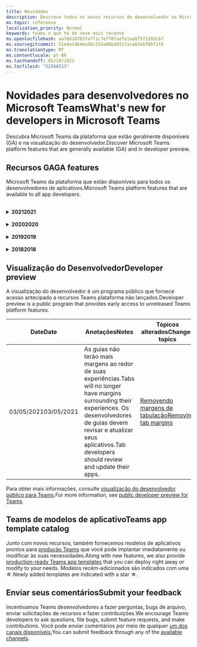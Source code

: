 ```yaml
---
title: Novidades
description: Descreve todos os novos recursos de desenvolvedor no Microsoft Teams
ms.topic: reference
localization_priority: Normal
keywords: teams o que há de novo mais recente
ms.openlocfilehash: aa78d187b3fa771c7e7f0fadfe1aa8f571203cb7
ms.sourcegitcommit: 51e4a1464ea58c254ad6bd0317aca03ebf6bf1f6
ms.translationtype: MT
ms.contentlocale: pt-BR
ms.lasthandoff: 05/19/2021
ms.locfileid: "52566513"
---
```

# <a name="whats-new-for-developers-in-microsoft-teams"></a><span data-ttu-id="73a10-104">Novidades para desenvolvedores no Microsoft Teams</span><span class="sxs-lookup"><span data-stu-id="73a10-104">What's new for developers in Microsoft Teams</span></span>

<span data-ttu-id="73a10-105">Descubra Microsoft Teams da plataforma que estão geralmente disponíveis (GA) e na visualização do desenvolvedor.</span><span class="sxs-lookup"><span data-stu-id="73a10-105">Discover Microsoft Teams platform features that are generally available (GA) and in developer preview.</span></span>

## <a name="ga-features"></a><span data-ttu-id="73a10-106">Recursos GA</span><span class="sxs-lookup"><span data-stu-id="73a10-106">GA features</span></span>

<span data-ttu-id="73a10-107">Microsoft Teams da plataforma que estão disponíveis para todos os desenvolvedores de aplicativos.</span><span class="sxs-lookup"><span data-stu-id="73a10-107">Microsoft Teams platform features that are available to all app developers.</span></span>

<br>

<details>

<summary><span data-ttu-id="73a10-108"><b>2021</b></span><span class="sxs-lookup"><span data-stu-id="73a10-108"><b>2021</b></span></span></summary>

| <span data-ttu-id="73a10-109">**Date**</span><span class="sxs-lookup"><span data-stu-id="73a10-109">**Date**</span></span> | <span data-ttu-id="73a10-110">**Anotações**</span><span class="sxs-lookup"><span data-stu-id="73a10-110">**Notes**</span></span> | <span data-ttu-id="73a10-111">**Tópicos alterados**</span><span class="sxs-lookup"><span data-stu-id="73a10-111">**Changed topics**</span></span> |
| -------- | --------- | ------------------ |
|<span data-ttu-id="73a10-112">05/13/2021</span><span class="sxs-lookup"><span data-stu-id="73a10-112">05/13/2021</span></span>|<span data-ttu-id="73a10-113">Adicionadas informações sobre mConnect e Skooler.</span><span class="sxs-lookup"><span data-stu-id="73a10-113">Added information on mConnect and Skooler.</span></span>|[<span data-ttu-id="73a10-114">Sistema de gerenciamento de aprendizagem de miojo</span><span class="sxs-lookup"><span data-stu-id="73a10-114">Moodle learning management system</span></span>](resources/moodle-overview.md)
|<span data-ttu-id="73a10-115">05/10/2021</span><span class="sxs-lookup"><span data-stu-id="73a10-115">05/10/2021</span></span>| <span data-ttu-id="73a10-116">O manifesto v1.10 é lançado.</span><span class="sxs-lookup"><span data-stu-id="73a10-116">Manifest v1.10 is released.</span></span>|[<span data-ttu-id="73a10-117">Esquema de manifesto</span><span class="sxs-lookup"><span data-stu-id="73a10-117">Manifest schema</span></span>](resources/schema/manifest-schema.md) |
|<span data-ttu-id="73a10-118">05/10/2021</span><span class="sxs-lookup"><span data-stu-id="73a10-118">05/10/2021</span></span>| <span data-ttu-id="73a10-119">Recurso de personalização de aplicativos.</span><span class="sxs-lookup"><span data-stu-id="73a10-119">App customization feature.</span></span>| [<span data-ttu-id="73a10-120">Projetando seu Microsoft Teams aplicativo</span><span class="sxs-lookup"><span data-stu-id="73a10-120">Designing your Microsoft Teams app</span></span>](~/concepts/design/design-teams-app-overview.md#app-customization) |
|<span data-ttu-id="73a10-121">05/07/2021</span><span class="sxs-lookup"><span data-stu-id="73a10-121">05/07/2021</span></span>| <span data-ttu-id="73a10-122">Links profundos para chamadas de áudio e vídeo no chat.</span><span class="sxs-lookup"><span data-stu-id="73a10-122">Deep links for audio and video calls in chat.</span></span> |[<span data-ttu-id="73a10-123">Links profundos</span><span class="sxs-lookup"><span data-stu-id="73a10-123">Deep links</span></span>](concepts/build-and-test/deep-links.md#deep-linking-to-an-audio-or-audio-video-call) |
|<span data-ttu-id="73a10-124">04/30/2021</span><span class="sxs-lookup"><span data-stu-id="73a10-124">04/30/2021</span></span>|<span data-ttu-id="73a10-125">Novas diretrizes sobre como publicar aplicativos no Teams store.</span><span class="sxs-lookup"><span data-stu-id="73a10-125">New guidance on how to publish apps to the Teams store.</span></span>|<span data-ttu-id="73a10-126">[Publique seu aplicativo no Teams,](concepts/deploy-and-publish/appsource/publish.md)Teams [de validação da loja](concepts/deploy-and-publish/appsource/prepare/teams-store-validation-guidelines.md)</span><span class="sxs-lookup"><span data-stu-id="73a10-126">[Publish your app to the Teams store](concepts/deploy-and-publish/appsource/publish.md), [Teams store validation guidelines](concepts/deploy-and-publish/appsource/prepare/teams-store-validation-guidelines.md)</span></span> |
|<span data-ttu-id="73a10-127">04/29/2021</span><span class="sxs-lookup"><span data-stu-id="73a10-127">04/29/2021</span></span> | <span data-ttu-id="73a10-128">Novo: Ações universais para cartões adaptáveis.</span><span class="sxs-lookup"><span data-stu-id="73a10-128">New: Universal Actions for Adaptive Cards.</span></span> | [<span data-ttu-id="73a10-129">Ações Universais para Cartões Adaptáveis</span><span class="sxs-lookup"><span data-stu-id="73a10-129">Universal Actions for Adaptive Cards</span></span>](task-modules-and-cards/cards/universal-actions-for-adaptive-cards/overview.md) |
|<span data-ttu-id="73a10-130">03/18/2021</span><span class="sxs-lookup"><span data-stu-id="73a10-130">03/18/2021</span></span>|<span data-ttu-id="73a10-131">Aviso: atualize para a versão 4.10 ou acima do SDK da Estrutura de Bots, conforme começamos com o processo de deprecação para `TeamsInfo.getMembers` e `TeamsInfo.GetMembersAsync` .</span><span class="sxs-lookup"><span data-stu-id="73a10-131">Notice: Update to version 4.10 or above of the Bot Framework SDK, as we've started with the deprecation process for `TeamsInfo.getMembers` and `TeamsInfo.GetMembersAsync`.</span></span> | [<span data-ttu-id="73a10-132">Alterações na API de bot para membros da Equipe/Chat</span><span class="sxs-lookup"><span data-stu-id="73a10-132">Bot API Changes for Team/Chat Members</span></span>](resources/team-chat-member-api-changes.md) |
|<span data-ttu-id="73a10-133">03/05/2021</span><span class="sxs-lookup"><span data-stu-id="73a10-133">03/05/2021</span></span>|<span data-ttu-id="73a10-134">Aviso: as guias não terão mais margens ao redor de suas experiências.</span><span class="sxs-lookup"><span data-stu-id="73a10-134">Notice: Tabs will no longer have margins surrounding their experiences.</span></span> <span data-ttu-id="73a10-135">Os desenvolvedores de guias devem revisar e atualizar seus aplicativos.</span><span class="sxs-lookup"><span data-stu-id="73a10-135">Tab developers should review and update their apps.</span></span> | [<span data-ttu-id="73a10-136">Removendo margens de tabulação</span><span class="sxs-lookup"><span data-stu-id="73a10-136">Removing tab margins</span></span>](resources/removing-tab-margins.md) |
|<span data-ttu-id="73a10-137">03/05/2021</span><span class="sxs-lookup"><span data-stu-id="73a10-137">03/05/2021</span></span>|<span data-ttu-id="73a10-138">O escopo de instalação padrão e a funcionalidade de grupo estão na visualização do desenvolvedor.</span><span class="sxs-lookup"><span data-stu-id="73a10-138">Default install scope and group capability is in developer preview.</span></span>| [<span data-ttu-id="73a10-139">Escopo de instalação padrão e funcionalidade de grupo</span><span class="sxs-lookup"><span data-stu-id="73a10-139">Default install scope and group capability</span></span>](concepts/deploy-and-publish/add-default-install-scope.md) |
|<span data-ttu-id="73a10-140">03/05/2021</span><span class="sxs-lookup"><span data-stu-id="73a10-140">03/05/2021</span></span>|<span data-ttu-id="73a10-141">Reordenar guias de aplicativo pessoal.</span><span class="sxs-lookup"><span data-stu-id="73a10-141">Reorder personal app tabs.</span></span>|[<span data-ttu-id="73a10-142">Reordenar a guia de chat em aplicativos pessoais</span><span class="sxs-lookup"><span data-stu-id="73a10-142">Reorder the chat tab in personal apps</span></span>](tabs/how-to/create-tab-pages/content-page.md#reorder-static-personal-tabs)|
|<span data-ttu-id="73a10-143">03/04/2021</span><span class="sxs-lookup"><span data-stu-id="73a10-143">03/04/2021</span></span>|<span data-ttu-id="73a10-144">Mascaramento de informações em cartões adaptáveis.</span><span class="sxs-lookup"><span data-stu-id="73a10-144">Information masking in Adaptive cards.</span></span>| [<span data-ttu-id="73a10-145">Mascaramento de informações em cartões adaptáveis</span><span class="sxs-lookup"><span data-stu-id="73a10-145">Information masking in Adaptive cards</span></span>](task-modules-and-cards/cards/cards-format.md#information-masking-in-adaptive-cards) |
|<span data-ttu-id="73a10-146">02/19/2021</span><span class="sxs-lookup"><span data-stu-id="73a10-146">02/19/2021</span></span>|<span data-ttu-id="73a10-147">Recursos de localização adicionados.</span><span class="sxs-lookup"><span data-stu-id="73a10-147">Added location capabilities.</span></span> <br/> <span data-ttu-id="73a10-148">As informações de recursos de localização são adicionadas na visão geral dos recursos do dispositivo, permissões de dispositivo nativas, integração de recursos de mídia e arquivos de recursos de QR ou scanner de código de barras.</span><span class="sxs-lookup"><span data-stu-id="73a10-148">Location capabilities information is added in the device capabilities overview, native device permissions, integrate media capabilities, and QR or barcode scanner capability files.</span></span>|<span data-ttu-id="73a10-149">[Visão](concepts/device-capabilities/device-capabilities-overview.md)geral , [Solicitar permissões de dispositivo,](concepts/device-capabilities/native-device-permissions.md) [Integrar](concepts/device-capabilities/mobile-camera-image-permissions.md)recursos de mídia, [Integrar a QR](concepts/device-capabilities/qr-barcode-scanner-capability.md)ou o recurso de scanner de código de barras, [Integrar recursos de localização](concepts/device-capabilities/location-capability.md)</span><span class="sxs-lookup"><span data-stu-id="73a10-149">[Overview](concepts/device-capabilities/device-capabilities-overview.md), [Request device permissions](concepts/device-capabilities/native-device-permissions.md), [Integrate media capabilities](concepts/device-capabilities/mobile-camera-image-permissions.md), [Integrate QR or barcode scanner capability](concepts/device-capabilities/qr-barcode-scanner-capability.md), [Integrate location capabilities](concepts/device-capabilities/location-capability.md)</span></span> |
|<span data-ttu-id="73a10-150">02/18/2021</span><span class="sxs-lookup"><span data-stu-id="73a10-150">02/18/2021</span></span>|<span data-ttu-id="73a10-151">Adicionado o recurso de QR ou scanner de código de barras.</span><span class="sxs-lookup"><span data-stu-id="73a10-151">Added QR or barcode scanner capability.</span></span> <br/> <span data-ttu-id="73a10-152">As informações de recurso de QR ou scanner de código de barras são adicionadas na visão geral dos recursos do dispositivo, permissões de dispositivo nativas e arquivos de recursos de mídia de integração.</span><span class="sxs-lookup"><span data-stu-id="73a10-152">QR or barcode scanner  capability information is added in the device capabilities overview, native device permissions, and integrate media capabilities files.</span></span>|<span data-ttu-id="73a10-153">[Visão](concepts/device-capabilities/device-capabilities-overview.md)geral , [Solicitar permissões de dispositivo,](concepts/device-capabilities/native-device-permissions.md) [Integrar recursos de mídia,](concepts/device-capabilities/mobile-camera-image-permissions.md) [Integrar a QR ou o](concepts/device-capabilities/qr-barcode-scanner-capability.md) recurso de scanner de código de barras</span><span class="sxs-lookup"><span data-stu-id="73a10-153">[Overview](concepts/device-capabilities/device-capabilities-overview.md), [Request device permissions](concepts/device-capabilities/native-device-permissions.md), [Integrate media capabilities](concepts/device-capabilities/mobile-camera-image-permissions.md), [Integrate QR or barcode scanner capability](concepts/device-capabilities/qr-barcode-scanner-capability.md)</span></span> |
|<span data-ttu-id="73a10-154">02/09/2021</span><span class="sxs-lookup"><span data-stu-id="73a10-154">02/09/2021</span></span>|<span data-ttu-id="73a10-155">Visão geral dos recursos do dispositivo adicionado.</span><span class="sxs-lookup"><span data-stu-id="73a10-155">Added device capabilities overview.</span></span> <br/> <span data-ttu-id="73a10-156">As informações de funcionalidade do microfone são adicionadas às permissões do dispositivo nativo e integram arquivos de recursos de mídia.</span><span class="sxs-lookup"><span data-stu-id="73a10-156">Microphone capability information is added in the native device permissions and integrate media capabilities files.</span></span>|<span data-ttu-id="73a10-157">[Visão](concepts/device-capabilities/device-capabilities-overview.md)geral , [Solicitar permissões de dispositivo,](concepts/device-capabilities/native-device-permissions.md) [Integrar recursos de mídia](concepts/device-capabilities/mobile-camera-image-permissions.md)</span><span class="sxs-lookup"><span data-stu-id="73a10-157">[Overview](concepts/device-capabilities/device-capabilities-overview.md), [Request device permissions](concepts/device-capabilities/native-device-permissions.md), [Integrate media capabilities](concepts/device-capabilities/mobile-camera-image-permissions.md)</span></span>|

<br>

</details>

<br>

<details>
  
<summary><span data-ttu-id="73a10-158"><b>2020</b></span><span class="sxs-lookup"><span data-stu-id="73a10-158"><b>2020</b></span></span></summary>

| <span data-ttu-id="73a10-159">**Date**</span><span class="sxs-lookup"><span data-stu-id="73a10-159">**Date**</span></span> | <span data-ttu-id="73a10-160">**Anotações**</span><span class="sxs-lookup"><span data-stu-id="73a10-160">**Notes**</span></span> | <span data-ttu-id="73a10-161">**Tópicos alterados**</span><span class="sxs-lookup"><span data-stu-id="73a10-161">**Changed topics**</span></span> |
| -------- | --------- | ------------------ |
|<span data-ttu-id="73a10-162">11/30/2020</span><span class="sxs-lookup"><span data-stu-id="73a10-162">11/30/2020</span></span>|<span data-ttu-id="73a10-163">Integração da plataforma de identidade com Teams Toolkit e Visual Studio Code para guias.</span><span class="sxs-lookup"><span data-stu-id="73a10-163">Identity platform integration with Teams Toolkit and Visual Studio Code for tabs.</span></span>|[<span data-ttu-id="73a10-164">Autenticação de login único com Teams Toolkit e Visual Studio Code para guias</span><span class="sxs-lookup"><span data-stu-id="73a10-164">Single sign-on authentication with Teams Toolkit and Visual Studio Code for tabs</span></span>](toolkit/visual-studio-code-tab-sso.md)|
|<span data-ttu-id="73a10-165">11/16/2020</span><span class="sxs-lookup"><span data-stu-id="73a10-165">11/16/2020</span></span>|<span data-ttu-id="73a10-166">Teams manifesto do aplicativo atualizado para a versão 1.8.</span><span class="sxs-lookup"><span data-stu-id="73a10-166">Teams app manifest updated to version 1.8.</span></span>|[<span data-ttu-id="73a10-167">Referência: esquema de manifesto para Microsoft Teams</span><span class="sxs-lookup"><span data-stu-id="73a10-167">Reference: Manifest schema for Microsoft Teams</span></span>](resources/schema/manifest-schema.md)|
|<span data-ttu-id="73a10-168">11/10/2020</span><span class="sxs-lookup"><span data-stu-id="73a10-168">11/10/2020</span></span>|<span data-ttu-id="73a10-169">Teams de design de bot.</span><span class="sxs-lookup"><span data-stu-id="73a10-169">Teams bot design guidelines.</span></span>|[<span data-ttu-id="73a10-170">Diretrizes de design de bot</span><span class="sxs-lookup"><span data-stu-id="73a10-170">Bot design guidelines</span></span>](bots/design/bots.md)|
|<span data-ttu-id="73a10-171">09/30/2020</span><span class="sxs-lookup"><span data-stu-id="73a10-171">09/30/2020</span></span>|<span data-ttu-id="73a10-172">Agora há suporte para o envio e recebimento de arquivos para bots em dispositivos móveis.</span><span class="sxs-lookup"><span data-stu-id="73a10-172">Sending and receiving files to bots on mobile devices is now supported.</span></span>|[<span data-ttu-id="73a10-173">Enviar e receber arquivos por meio de seu bot</span><span class="sxs-lookup"><span data-stu-id="73a10-173">Send and receive files through your bot</span></span>](resources/bot-v3/bots-files.md)|
|<span data-ttu-id="73a10-174">09/22/2020</span><span class="sxs-lookup"><span data-stu-id="73a10-174">09/22/2020</span></span>|<span data-ttu-id="73a10-175">Novas informações para começar a Teams desenvolvimento.</span><span class="sxs-lookup"><span data-stu-id="73a10-175">New information for getting started with Teams development.</span></span>|[<span data-ttu-id="73a10-176">Criar sua primeira visão geral Teams aplicativo</span><span class="sxs-lookup"><span data-stu-id="73a10-176">Build your first Teams app overview</span></span>](build-your-first-app/build-first-app-overview.md)|
|<span data-ttu-id="73a10-177">09/18/2020</span><span class="sxs-lookup"><span data-stu-id="73a10-177">09/18/2020</span></span>|<span data-ttu-id="73a10-178">Suporte para aplicativos de Teams de reunião (Visualização de Versão).</span><span class="sxs-lookup"><span data-stu-id="73a10-178">Support for in-meeting Teams apps (Release Preview).</span></span>|<span data-ttu-id="73a10-179">[Criar aplicativos para Teams reuniões e](apps-in-teams-meetings/create-apps-for-teams-meetings.md) [aplicativos em Teams reuniões](apps-in-teams-meetings/teams-apps-in-meetings.md)</span><span class="sxs-lookup"><span data-stu-id="73a10-179">[Create apps for Teams meetings](apps-in-teams-meetings/create-apps-for-teams-meetings.md) and [Apps in Teams meetings](apps-in-teams-meetings/teams-apps-in-meetings.md)</span></span>|
|<span data-ttu-id="73a10-180">08/19/2020</span><span class="sxs-lookup"><span data-stu-id="73a10-180">08/19/2020</span></span>|<span data-ttu-id="73a10-181">Importe Teams mensagens com o Microsoft Graph.</span><span class="sxs-lookup"><span data-stu-id="73a10-181">Import Teams messages with Microsoft Graph.</span></span>|[<span data-ttu-id="73a10-182">Importar mensagens de plataforma de terceiros para o Teams usando o Microsoft Graph</span><span class="sxs-lookup"><span data-stu-id="73a10-182">Import third-party platform messages to Teams using Microsoft Graph</span></span>](graph-api/import-messages/import-external-messages-to-teams.md)
| <span data-ttu-id="73a10-183">08/12/2020</span><span class="sxs-lookup"><span data-stu-id="73a10-183">08/12/2020</span></span> |<span data-ttu-id="73a10-184">Suporte a Cartões Adaptáveis no webhook de entrada movido para GA.</span><span class="sxs-lookup"><span data-stu-id="73a10-184">Adaptive Cards support in incoming webhook moved to GA.</span></span>|[<span data-ttu-id="73a10-185">Envie cartões adaptáveis usando um webhook de entrada</span><span class="sxs-lookup"><span data-stu-id="73a10-185">Send adaptive cards using an incoming webhook</span></span>](~/webhooks-and-connectors/how-to/connectors-using.md#send-adaptive-cards-using-an-incoming-webhook) |
|<span data-ttu-id="73a10-186">08/10/2020</span><span class="sxs-lookup"><span data-stu-id="73a10-186">08/10/2020</span></span>|<span data-ttu-id="73a10-187">Começar a criar Teams aplicativos com o Visual Studio Toolkit.</span><span class="sxs-lookup"><span data-stu-id="73a10-187">Get started building Teams apps with the Visual Studio Toolkit.</span></span>|[<span data-ttu-id="73a10-188">Criar aplicativos com o Microsoft Teams Toolkit e Visual Studio Code</span><span class="sxs-lookup"><span data-stu-id="73a10-188">Build apps with the Microsoft Teams Toolkit and Visual Studio Code</span></span>](toolkit/visual-studio-overview.md) |
|<span data-ttu-id="73a10-189">08/06/2020</span><span class="sxs-lookup"><span data-stu-id="73a10-189">08/06/2020</span></span>|<span data-ttu-id="73a10-190">Suporte para autenticação SSO de guias.</span><span class="sxs-lookup"><span data-stu-id="73a10-190">Support for Tabs SSO authentication.</span></span>|[<span data-ttu-id="73a10-191">Desenvolver uma guia de Microsoft Teams SSO</span><span class="sxs-lookup"><span data-stu-id="73a10-191">Develop an SSO Microsoft Teams Tab</span></span>](tabs/how-to/authentication/auth-aad-sso.md#develop-an-sso-microsoft-teams-tab) |
|<span data-ttu-id="73a10-192">07/27/2020</span><span class="sxs-lookup"><span data-stu-id="73a10-192">07/27/2020</span></span> | <span data-ttu-id="73a10-193">Graph bots e mensagens proativos (Visualização Pública).</span><span class="sxs-lookup"><span data-stu-id="73a10-193">Graph proactive bots and messages (Public Preview).</span></span>|[<span data-ttu-id="73a10-194">Habilitar a instalação proativa de bots e mensagens proativas Teams com o Microsoft Graph</span><span class="sxs-lookup"><span data-stu-id="73a10-194">Enable proactive bot installation and proactive messaging in Teams with Microsoft Graph</span></span>](graph-api/proactive-bots-and-messages/graph-proactive-bots-and-messages.md)|
| <span data-ttu-id="73a10-195">07/22/2020</span><span class="sxs-lookup"><span data-stu-id="73a10-195">07/22/2020</span></span> |<span data-ttu-id="73a10-196">Atualizações de funcionalidade de dispositivo móvel.</span><span class="sxs-lookup"><span data-stu-id="73a10-196">Mobile device capability updates.</span></span>|[<span data-ttu-id="73a10-197">Solicitar permissões de dispositivo para sua guia Microsoft Teams de usuário</span><span class="sxs-lookup"><span data-stu-id="73a10-197">Request device permissions for your Microsoft Teams tab</span></span>](concepts/device-capabilities/native-device-permissions.md) |
|<span data-ttu-id="73a10-198">07/20/2020</span><span class="sxs-lookup"><span data-stu-id="73a10-198">07/20/2020</span></span>|<span data-ttu-id="73a10-199">Teams App Validation Tool for AppSource submissions.</span><span class="sxs-lookup"><span data-stu-id="73a10-199">Teams App Validation Tool for AppSource submissions.</span></span>|[<span data-ttu-id="73a10-200">Teams Ferramenta de Validação de Aplicativos</span><span class="sxs-lookup"><span data-stu-id="73a10-200">Teams App Validation Tool</span></span>](concepts/deploy-and-publish/appsource/prepare/submission-checklist.md)
|<span data-ttu-id="73a10-201">07/15/2020</span><span class="sxs-lookup"><span data-stu-id="73a10-201">07/15/2020</span></span>|<span data-ttu-id="73a10-202">Crie um assistente virtual para Teams.</span><span class="sxs-lookup"><span data-stu-id="73a10-202">Create a virtual assistant for Teams.</span></span>|[<span data-ttu-id="73a10-203">Assistente Virtual para Microsoft Teams</span><span class="sxs-lookup"><span data-stu-id="73a10-203">Virtual Assistant for Microsoft Teams</span></span>](samples/virtual-assistant.md)|
|<span data-ttu-id="73a10-204">07/14/2020</span><span class="sxs-lookup"><span data-stu-id="73a10-204">07/14/2020</span></span>|<span data-ttu-id="73a10-205">Navegando em uma documentação de indicador de carregamento nativo.</span><span class="sxs-lookup"><span data-stu-id="73a10-205">Surfacing a native loading indicator documentation.</span></span>|[<span data-ttu-id="73a10-206">Mostrando um indicador de carregamento nativo</span><span class="sxs-lookup"><span data-stu-id="73a10-206">Showing a native loading indicator</span></span>](tabs/how-to/create-tab-pages/content-page.md#show-a-native-loading-indicator)
|<span data-ttu-id="73a10-207">07/01/2020</span><span class="sxs-lookup"><span data-stu-id="73a10-207">07/01/2020</span></span>|<span data-ttu-id="73a10-208">Começar a criar Teams aplicativos com o Visual Studio Code Toolkit.</span><span class="sxs-lookup"><span data-stu-id="73a10-208">Get started building Teams apps with the Visual Studio Code Toolkit.</span></span>|[<span data-ttu-id="73a10-209">Criar aplicativos com o Microsoft Teams Toolkit e Visual Studio Code</span><span class="sxs-lookup"><span data-stu-id="73a10-209">Build apps with the Microsoft Teams Toolkit and Visual Studio Code</span></span>](toolkit/visual-studio-code-overview.md) |
|<span data-ttu-id="73a10-210">07/01/2020</span><span class="sxs-lookup"><span data-stu-id="73a10-210">07/01/2020</span></span>|<span data-ttu-id="73a10-211">Login único para guias GA para clientes Teams web e desktop.</span><span class="sxs-lookup"><span data-stu-id="73a10-211">Single sign-on for tabs GA for Teams web and desktop clients.</span></span>|[<span data-ttu-id="73a10-212">Single Sign-On (SSO)</span><span class="sxs-lookup"><span data-stu-id="73a10-212">Single Sign-On (SSO)</span></span>](tabs/how-to/authentication/auth-aad-sso.md)|
|<span data-ttu-id="73a10-213">06/05/2020</span><span class="sxs-lookup"><span data-stu-id="73a10-213">06/05/2020</span></span>| <span data-ttu-id="73a10-214">Esquema de manifesto atualizado para a versão 1.7.</span><span class="sxs-lookup"><span data-stu-id="73a10-214">Manifest schema updated to version 1.7.</span></span>| [<span data-ttu-id="73a10-215">Referência: esquema de manifesto para Microsoft Teams</span><span class="sxs-lookup"><span data-stu-id="73a10-215">Reference: Manifest schema for Microsoft Teams</span></span>](resources/schema/manifest-schema.md)|
|<span data-ttu-id="73a10-216">05/18/2020</span><span class="sxs-lookup"><span data-stu-id="73a10-216">05/18/2020</span></span>|<span data-ttu-id="73a10-217">Integre Power Virtual Agents com Teams.</span><span class="sxs-lookup"><span data-stu-id="73a10-217">Integrate Power Virtual Agents with Teams.</span></span>|[<span data-ttu-id="73a10-218">Integrar um Power Virtual Agents chatbot com Microsoft Teams</span><span class="sxs-lookup"><span data-stu-id="73a10-218">Integrate a Power Virtual Agents chatbot with Microsoft Teams</span></span>](bots/how-to/add-power-virtual-agents-bot-to-teams.md)|
|<span data-ttu-id="73a10-219">04/01/2020</span><span class="sxs-lookup"><span data-stu-id="73a10-219">04/01/2020</span></span>|<span data-ttu-id="73a10-220">Integrar sistemas WFM com o Conector de Turnos para Teams.</span><span class="sxs-lookup"><span data-stu-id="73a10-220">Integrate WFM systems with Shifts Connector for Teams.</span></span>|[<span data-ttu-id="73a10-221">Microsoft Teams Desloca conectores WFM</span><span class="sxs-lookup"><span data-stu-id="73a10-221">Microsoft Teams Shifts WFM connectors</span></span>](samples/shifts-wfm-connectors.md)
| <span data-ttu-id="73a10-222">03/24/2020</span><span class="sxs-lookup"><span data-stu-id="73a10-222">03/24/2020</span></span> | <span data-ttu-id="73a10-223">Adicionado suporte para recuperar um único membro de uma conversa e suporte adicional para recuperar membros pagedos.</span><span class="sxs-lookup"><span data-stu-id="73a10-223">Added support for retrieving a single member of a conversation, and additional support for retrieving paged members.</span></span> | [<span data-ttu-id="73a10-224">Obter o contexto do Teams para o seu bot</span><span class="sxs-lookup"><span data-stu-id="73a10-224">Get Teams context for your bot</span></span>](~/bots/how-to/get-teams-context.md) |

<br>

</details>

<br>

<details>
  
<summary><span data-ttu-id="73a10-225"><b>2019</b></span><span class="sxs-lookup"><span data-stu-id="73a10-225"><b>2019</b></span></span></summary>

| <span data-ttu-id="73a10-226">**Date**</span><span class="sxs-lookup"><span data-stu-id="73a10-226">**Date**</span></span> | <span data-ttu-id="73a10-227">**Anotações**</span><span class="sxs-lookup"><span data-stu-id="73a10-227">**Notes**</span></span> | <span data-ttu-id="73a10-228">**Tópicos alterados**</span><span class="sxs-lookup"><span data-stu-id="73a10-228">**Changed topics**</span></span> |
| -------- | --------- | ------------------ |
| <span data-ttu-id="73a10-229">12/26/2019</span><span class="sxs-lookup"><span data-stu-id="73a10-229">12/26/2019</span></span> | <span data-ttu-id="73a10-230">O parâmetro em cargas enviadas a um bot não é mais criptografado, permitindo que você use esse valor para construir `replyToId` links profundos para essas mensagens.</span><span class="sxs-lookup"><span data-stu-id="73a10-230">The `replyToId` parameter in payloads sent to a bot is no longer encrypted, allowing you to use this value to construct deeplinks to these messages.</span></span> <span data-ttu-id="73a10-231">As cargas de mensagens incluem os valores criptografados no parâmetro `legacy.replyToId` .</span><span class="sxs-lookup"><span data-stu-id="73a10-231">Message payloads include the encrypted values in the parameter `legacy.replyToId`.</span></span>  |
| <span data-ttu-id="73a10-232">11/05/2019</span><span class="sxs-lookup"><span data-stu-id="73a10-232">11/05/2019</span></span> | <span data-ttu-id="73a10-233">Login único usando o Teams JavaScript SDK.</span><span class="sxs-lookup"><span data-stu-id="73a10-233">Single sign-on using the Teams JavaScript SDK.</span></span> | [<span data-ttu-id="73a10-234">Logon único</span><span class="sxs-lookup"><span data-stu-id="73a10-234">Single sign-on</span></span>](tabs/how-to/authentication/auth-aad-sso.md) |
| <span data-ttu-id="73a10-235">10/31/2019</span><span class="sxs-lookup"><span data-stu-id="73a10-235">10/31/2019</span></span> | <span data-ttu-id="73a10-236">Bots de conversa e documentação de extensão de mensagens atualizada para refletir o SDK da Estrutura de Bots 4.6.</span><span class="sxs-lookup"><span data-stu-id="73a10-236">Conversational bots and messaging extension documentation updated to reflect the 4.6 Bot Framework SDK.</span></span> <span data-ttu-id="73a10-237">A documentação do SDK v3 está disponível na seção Recursos.</span><span class="sxs-lookup"><span data-stu-id="73a10-237">Documentation for the v3 SDK is available in the Resources section.</span></span> | <span data-ttu-id="73a10-238">Toda a documentação de bot e extensão de mensagens.</span><span class="sxs-lookup"><span data-stu-id="73a10-238">All bot and messaging extension documentation.</span></span> |
| <span data-ttu-id="73a10-239">10/31/2019</span><span class="sxs-lookup"><span data-stu-id="73a10-239">10/31/2019</span></span> | <span data-ttu-id="73a10-240">Nova estrutura de documentação e refatoria de artigos principais.</span><span class="sxs-lookup"><span data-stu-id="73a10-240">New documentation structure, and major article refactoring.</span></span> <span data-ttu-id="73a10-241">Informe quaisquer links mortos ou 404s criando um problema GitHub.</span><span class="sxs-lookup"><span data-stu-id="73a10-241">Please report any dead links or 404's by creating a GitHub Issue.</span></span> | <span data-ttu-id="73a10-242">Todos eles!</span><span class="sxs-lookup"><span data-stu-id="73a10-242">All of them!</span></span> |
| <span data-ttu-id="73a10-243">09/13/2019</span><span class="sxs-lookup"><span data-stu-id="73a10-243">09/13/2019</span></span> | <span data-ttu-id="73a10-244">O bot de solicitação é instalado a partir da extensão de mensagens baseada em ação.</span><span class="sxs-lookup"><span data-stu-id="73a10-244">Request bot is installed from action-based messaging extension.</span></span> | [<span data-ttu-id="73a10-245">Iniciar ações com extensões de mensagens</span><span class="sxs-lookup"><span data-stu-id="73a10-245">Initiate actions with messaging extensions</span></span>](resources/messaging-extension-v3/create-extensions.md#request-to-install-your-conversational-bot)
| <span data-ttu-id="73a10-246">08/28/2019</span><span class="sxs-lookup"><span data-stu-id="73a10-246">08/28/2019</span></span> | <span data-ttu-id="73a10-247">Suporte para canais privados em guias e conectores.</span><span class="sxs-lookup"><span data-stu-id="73a10-247">Support for private channels in tabs and Connectors.</span></span> | [<span data-ttu-id="73a10-248">Obtenha contexto para sua guia</span><span class="sxs-lookup"><span data-stu-id="73a10-248">Get context for your tab</span></span>](tabs/how-to/access-teams-context.md#retrieving-context-in-private-channels) |
| <span data-ttu-id="73a10-249">06/20/2019</span><span class="sxs-lookup"><span data-stu-id="73a10-249">06/20/2019</span></span> | <span data-ttu-id="73a10-250">Compartilhe um site externo, de um site externo, em um Teams canal.</span><span class="sxs-lookup"><span data-stu-id="73a10-250">Share an external website, from an external website, into a Teams channel.</span></span> | [<span data-ttu-id="73a10-251">Compartilhar com Teams</span><span class="sxs-lookup"><span data-stu-id="73a10-251">Share to Teams</span></span>](~/share-to-teams.md) |
| <span data-ttu-id="73a10-252">05/25/2019</span><span class="sxs-lookup"><span data-stu-id="73a10-252">05/25/2019</span></span> | <span data-ttu-id="73a10-253">Responder com a mensagem bot do módulo de tarefa.</span><span class="sxs-lookup"><span data-stu-id="73a10-253">Respond with bot message from task module.</span></span> | [<span data-ttu-id="73a10-254">Responder com mensagem bot do módulo de tarefa</span><span class="sxs-lookup"><span data-stu-id="73a10-254">Respond with bot message from task module</span></span>](resources/messaging-extension-v3/create-extensions.md#respond-with-an-adaptive-card-message-sent-from-a-bot) |
| <span data-ttu-id="73a10-255">05/25/2019</span><span class="sxs-lookup"><span data-stu-id="73a10-255">05/25/2019</span></span> | <span data-ttu-id="73a10-256">Bots em chats de grupo.</span><span class="sxs-lookup"><span data-stu-id="73a10-256">Bots in group chats.</span></span> | [<span data-ttu-id="73a10-257">Interagir com um bot no chat de grupo ou canal</span><span class="sxs-lookup"><span data-stu-id="73a10-257">Interact with a bot in group chat or channel</span></span>](~/concepts/bots/bot-conversations/bots-conv-channel.md) |
| <span data-ttu-id="73a10-258">05/20/2019</span><span class="sxs-lookup"><span data-stu-id="73a10-258">05/20/2019</span></span> | <span data-ttu-id="73a10-259">Localização do manifesto do aplicativo.</span><span class="sxs-lookup"><span data-stu-id="73a10-259">App manifest localization.</span></span> | [<span data-ttu-id="73a10-260">Localização de aplicativos</span><span class="sxs-lookup"><span data-stu-id="73a10-260">App localization</span></span>](~/publishing/apps-localization.md) |
| <span data-ttu-id="73a10-261">05/20/2019</span><span class="sxs-lookup"><span data-stu-id="73a10-261">05/20/2019</span></span> | <span data-ttu-id="73a10-262">Ações de mensagem.</span><span class="sxs-lookup"><span data-stu-id="73a10-262">Message actions.</span></span> | [<span data-ttu-id="73a10-263">Ações de mensagem</span><span class="sxs-lookup"><span data-stu-id="73a10-263">Message Actions</span></span>](resources/messaging-extension-v3/create-extensions.md#action-type-message-extensions) |
| <span data-ttu-id="73a10-264">05/20/2019</span><span class="sxs-lookup"><span data-stu-id="73a10-264">05/20/2019</span></span> | <span data-ttu-id="73a10-265">Link desfraldado (visualizações de URL personalizadas).</span><span class="sxs-lookup"><span data-stu-id="73a10-265">Link unfurling (custom URL previews).</span></span> | [<span data-ttu-id="73a10-266">Desenrolamento de link</span><span class="sxs-lookup"><span data-stu-id="73a10-266">Link unfurling</span></span>](messaging-extensions/how-to/link-unfurling.md)|
| <span data-ttu-id="73a10-267">05/06/2019</span><span class="sxs-lookup"><span data-stu-id="73a10-267">05/06/2019</span></span> | <span data-ttu-id="73a10-268">Programa de certificação de aplicativos para aplicativos da loja.</span><span class="sxs-lookup"><span data-stu-id="73a10-268">Application Certification program for store apps.</span></span> | [<span data-ttu-id="73a10-269">Certificação de Aplicativos</span><span class="sxs-lookup"><span data-stu-id="73a10-269">Application Certification</span></span>](~/concepts/deploy-and-publish/appsource/post-publish/overview.md#complete-microsoft-365-certification) |
| <span data-ttu-id="73a10-270">05/06/2019</span><span class="sxs-lookup"><span data-stu-id="73a10-270">05/06/2019</span></span> | <span data-ttu-id="73a10-271">Modelos de aplicativo agora estão disponíveis.</span><span class="sxs-lookup"><span data-stu-id="73a10-271">App Templates are now available.</span></span> | [<span data-ttu-id="73a10-272">Modelos de aplicativo</span><span class="sxs-lookup"><span data-stu-id="73a10-272">App Templates</span></span>](~/samples/app-templates.md) |
| <span data-ttu-id="73a10-273">04/23/2019</span><span class="sxs-lookup"><span data-stu-id="73a10-273">04/23/2019</span></span> | <span data-ttu-id="73a10-274">Extensões de Mensagens baseadas em ação agora estão disponíveis.</span><span class="sxs-lookup"><span data-stu-id="73a10-274">Action-based Messaging Extensions are now available.</span></span> | [<span data-ttu-id="73a10-275">Extensões de Mensagens baseadas em ação</span><span class="sxs-lookup"><span data-stu-id="73a10-275">Action-based Message Extensions</span></span>](~/concepts/messaging-extensions/create-extensions.md) |
| <span data-ttu-id="73a10-276">02/18/2019</span><span class="sxs-lookup"><span data-stu-id="73a10-276">02/18/2019</span></span> | <span data-ttu-id="73a10-277">A criação de links profundos para chat privado está fora da visualização do desenvolvedor e disponível.</span><span class="sxs-lookup"><span data-stu-id="73a10-277">Creating deep links to private chat is out of developer preview and available.</span></span> | [<span data-ttu-id="73a10-278">Vinculação profunda a um chat</span><span class="sxs-lookup"><span data-stu-id="73a10-278">Deep linking to a chat</span></span>](concepts/build-and-test/deep-links.md#deep-linking-to-a-chat) |
| <span data-ttu-id="73a10-279">01/23/2019</span><span class="sxs-lookup"><span data-stu-id="73a10-279">01/23/2019</span></span> | <span data-ttu-id="73a10-280">Surfacing SKU and licenceType information in the tab context.</span><span class="sxs-lookup"><span data-stu-id="73a10-280">Surfacing SKU and licenceType information in the tab context.</span></span> | [<span data-ttu-id="73a10-281">Contexto de tabulação</span><span class="sxs-lookup"><span data-stu-id="73a10-281">Tab Context</span></span>](~/concepts/tabs/tabs-context.md) |

<br>

</details>

<br>

<details>

<summary><span data-ttu-id="73a10-282"><b>2018</b></span><span class="sxs-lookup"><span data-stu-id="73a10-282"><b>2018</b></span></span></summary>

| <span data-ttu-id="73a10-283">**Date**</span><span class="sxs-lookup"><span data-stu-id="73a10-283">**Date**</span></span> | <span data-ttu-id="73a10-284">**Anotações**</span><span class="sxs-lookup"><span data-stu-id="73a10-284">**Notes**</span></span> | <span data-ttu-id="73a10-285">**Tópicos alterados**</span><span class="sxs-lookup"><span data-stu-id="73a10-285">**Changed topics**</span></span> |
| -------- | --------- | ------------------ |
| <span data-ttu-id="73a10-286">11/12/2018</span><span class="sxs-lookup"><span data-stu-id="73a10-286">11/12/2018</span></span> | <span data-ttu-id="73a10-287">As guias no chat em grupo agora estão disponíveis na versão lançada do Teams e foram movidas para fora da visualização do desenvolvedor.</span><span class="sxs-lookup"><span data-stu-id="73a10-287">Tabs in group chat is now available in the released version of Teams, and has been moved out of developer preview.</span></span> <span data-ttu-id="73a10-288">Como parte desse trabalho, a seção guias foi reformulada para maior clareza.</span><span class="sxs-lookup"><span data-stu-id="73a10-288">As part of this work, the tabs section has been reworked for clarity.</span></span>| [<span data-ttu-id="73a10-289">Guias configuráveis</span><span class="sxs-lookup"><span data-stu-id="73a10-289">Configurable tabs</span></span>](~/concepts/tabs/tabs-configurable.md) |
| <span data-ttu-id="73a10-290">11/11/2018</span><span class="sxs-lookup"><span data-stu-id="73a10-290">11/11/2018</span></span> | <span data-ttu-id="73a10-291">O início do Nó JS e do .NET/C# foi atualizado para usar o App Studio no Teams, e uma nova seção foi adicionada para hospedar aplicativos Teams baseados em nó no Azure.</span><span class="sxs-lookup"><span data-stu-id="73a10-291">Getting started for Node JS and for .NET/C# has been updated to use App Studio in Teams, and a new section has been added on hosting Node based Teams apps in Azure.</span></span> | <span data-ttu-id="73a10-292">Começar Microsoft Teams plataforma Microsoft Teams com [o C#/.NET](~/get-started/get-started-dotnet-app-studio.md)e o App Studio , Iniciar na plataforma Microsoft Teams com [o Node JS](~/get-started/get-started-nodejs-app-studio.md)e o App Studio, hospedar seu aplicativo node Teams no [Azure](~/get-started/get-started-nodejs-in-azure.md)</span><span class="sxs-lookup"><span data-stu-id="73a10-292">[Get started on the Microsoft Teams platform with C#/.NET and App Studio](~/get-started/get-started-dotnet-app-studio.md),  [Get started on the Microsoft Teams platform with Node JS and App Studio](~/get-started/get-started-nodejs-app-studio.md), [Host your Node Teams app in Azure](~/get-started/get-started-nodejs-in-azure.md)</span></span>|
| <span data-ttu-id="73a10-293">11/09/2018</span><span class="sxs-lookup"><span data-stu-id="73a10-293">11/09/2018</span></span> | <span data-ttu-id="73a10-294">Agora você pode criar links profundos para chats privados entre usuários.</span><span class="sxs-lookup"><span data-stu-id="73a10-294">You can now create deep links to private chats between users.</span></span> | [<span data-ttu-id="73a10-295">Vinculação profunda a um chat</span><span class="sxs-lookup"><span data-stu-id="73a10-295">Deep linking to a chat</span></span>](concepts/build-and-test/deep-links.md#deep-linking-to-a-chat) |
| <span data-ttu-id="73a10-296">11/08/2018</span><span class="sxs-lookup"><span data-stu-id="73a10-296">11/08/2018</span></span> | <span data-ttu-id="73a10-297">Estrutura do SharePoint 1.7 enviou e com ele um novo recurso para usar Microsoft Teams guia como uma web part Estrutura do SharePoint web part.</span><span class="sxs-lookup"><span data-stu-id="73a10-297">SharePoint Framework 1.7 has shipped and with it a new feature to use Microsoft Teams tab as a SharePoint Framework web part.</span></span> | [<span data-ttu-id="73a10-298">Guias no SharePoint</span><span class="sxs-lookup"><span data-stu-id="73a10-298">Tabs in SharePoint</span></span>](~/concepts/tabs/tabs-in-sharepoint.md) |
| <span data-ttu-id="73a10-299">11/05/2018</span><span class="sxs-lookup"><span data-stu-id="73a10-299">11/05/2018</span></span> | <span data-ttu-id="73a10-300">O **recurso de módulo de** tarefa foi lançado.</span><span class="sxs-lookup"><span data-stu-id="73a10-300">The **task module** feature was released.</span></span> <span data-ttu-id="73a10-301">Um módulo de tarefa permite que você crie experiências pop-up modais em seu aplicativo Teams, a partir de bots e guias.</span><span class="sxs-lookup"><span data-stu-id="73a10-301">A task module allows you to create modal popup experiences in your Teams application, from both bots and tabs.</span></span> <span data-ttu-id="73a10-302">Dentro do pop-up, você pode executar seu próprio código HTML/JavaScript personalizado, mostrar um widget baseado como um vídeo do YouTube ou do Microsoft Stream ou exibir um cartão `<iframe>` [Adaptável](/adaptive-cards/).</span><span class="sxs-lookup"><span data-stu-id="73a10-302">Inside the popup, you can run your own custom HTML/JavaScript code, show an `<iframe>`-based widget such as a YouTube or Microsoft Stream video, or display an [Adaptive card](/adaptive-cards/).</span></span> | <span data-ttu-id="73a10-303">[Visão geral do](~/concepts/task-modules/task-modules-overview.md)módulo de tarefas , [módulo de tarefa em guias](~/concepts/task-modules/task-modules-tabs.md), módulo de tarefa em  [bots](~/concepts/task-modules/task-modules-bots.md)</span><span class="sxs-lookup"><span data-stu-id="73a10-303">[Task module Overview](~/concepts/task-modules/task-modules-overview.md), [task module in tabs](~/concepts/task-modules/task-modules-tabs.md),  [task module in bots](~/concepts/task-modules/task-modules-bots.md)</span></span> |
| <span data-ttu-id="73a10-304">10/05/2018</span><span class="sxs-lookup"><span data-stu-id="73a10-304">10/05/2018</span></span> | <span data-ttu-id="73a10-305">As informações de formatação para cartões foram atualizadas e testadas nos clientes desktop, iOS e Android para Teams.</span><span class="sxs-lookup"><span data-stu-id="73a10-305">Formatting information for cards has been updated and tested in the desktop, iOS, and Android clients for Teams.</span></span> | <span data-ttu-id="73a10-306">[Cartões,](~/concepts/cards/cards.md) [formatação de cartão](~/concepts/cards/cards-format.md)</span><span class="sxs-lookup"><span data-stu-id="73a10-306">[Cards](~/concepts/cards/cards.md), [Card formatting](~/concepts/cards/cards-format.md)</span></span> |
| <span data-ttu-id="73a10-307">09/24/2018</span><span class="sxs-lookup"><span data-stu-id="73a10-307">09/24/2018</span></span> | <span data-ttu-id="73a10-308">As APIs de chamadas e reuniões online da Microsoft Graph foram lançadas para a versão beta, e Teams aplicativos agora podem interagir com os usuários de maneiras ricas usando voz e vídeo.</span><span class="sxs-lookup"><span data-stu-id="73a10-308">Calls and online meetings APIs for Microsoft Graph were released to beta, and Teams apps can now interact with users in rich ways using voice and video.</span></span> | <span data-ttu-id="73a10-309">[Bots de](~/concepts/calls-and-meetings/registering-calling-bot.md)chamadas e reuniões online, conceitos de mídia em tempo [real,](~/concepts/calls-and-meetings/real-time-media-concepts.md)Registro de um [bot](~/concepts/calls-and-meetings/registering-calling-bot.md)de chamada, [Depuração](~/concepts/calls-and-meetings/debugging-local-testing-calling-meeting-bots.md)e teste local, mídia hospedada por [aplicativo,](~/concepts/calls-and-meetings/requirements-considerations-application-hosted-media-bots.md)Manipulação de notificações de chamada [de entrada](~/concepts/calls-and-meetings/call-notifications.md)</span><span class="sxs-lookup"><span data-stu-id="73a10-309">[Calls and online meetings bots](~/concepts/calls-and-meetings/registering-calling-bot.md), [Real-time media concepts](~/concepts/calls-and-meetings/real-time-media-concepts.md), [Registering a calling bot](~/concepts/calls-and-meetings/registering-calling-bot.md), [Debugging and local testing](~/concepts/calls-and-meetings/debugging-local-testing-calling-meeting-bots.md), [Application-hosted media](~/concepts/calls-and-meetings/requirements-considerations-application-hosted-media-bots.md), [Handling incoming call notifications](~/concepts/calls-and-meetings/call-notifications.md)</span></span> |
| <span data-ttu-id="73a10-310">09/11/2018</span><span class="sxs-lookup"><span data-stu-id="73a10-310">09/11/2018</span></span> | <span data-ttu-id="73a10-311">As páginas de configuração de tabulação agora são significativamente mais altas.</span><span class="sxs-lookup"><span data-stu-id="73a10-311">Tab configuration pages are now significantly taller.</span></span> | [<span data-ttu-id="73a10-312">Design de tabulação</span><span class="sxs-lookup"><span data-stu-id="73a10-312">Tab Design</span></span>](tabs/design/tabs.md) |
| <span data-ttu-id="73a10-313">08/15/2018</span><span class="sxs-lookup"><span data-stu-id="73a10-313">08/15/2018</span></span> | <span data-ttu-id="73a10-314">Cartões adaptáveis agora são suportados em Teams.</span><span class="sxs-lookup"><span data-stu-id="73a10-314">Adaptive cards are now supported in Teams.</span></span>|[<span data-ttu-id="73a10-315">Ações de cartão adaptáveis em Teams</span><span class="sxs-lookup"><span data-stu-id="73a10-315">Adaptive card actions in Teams</span></span>](task-modules-and-cards/cards/cards-reference.md#adaptive-card) |
| <span data-ttu-id="73a10-316">08/10/2018</span><span class="sxs-lookup"><span data-stu-id="73a10-316">08/10/2018</span></span> | <span data-ttu-id="73a10-317">Suporte para cliente para DevTools.</span><span class="sxs-lookup"><span data-stu-id="73a10-317">Client support for DevTools.</span></span>| [<span data-ttu-id="73a10-318">DevTools para o cliente Microsoft Teams desktop</span><span class="sxs-lookup"><span data-stu-id="73a10-318">DevTools for the Microsoft Teams Desktop Client</span></span>](~/resources/dev-preview/developer-preview-tools.md)|
| <span data-ttu-id="73a10-319">08/08/2018</span><span class="sxs-lookup"><span data-stu-id="73a10-319">08/08/2018</span></span> | <span data-ttu-id="73a10-320">As extensões de mensagens agora suportam vários comandos.</span><span class="sxs-lookup"><span data-stu-id="73a10-320">Messaging extensions now supports multiple commands.</span></span> <span data-ttu-id="73a10-321">Esse recurso foi lançado no Developer Preview e agora é lançado para todos os usuários.</span><span class="sxs-lookup"><span data-stu-id="73a10-321">This feature has been in Developer Preview, and is now released to all users.</span></span>| [<span data-ttu-id="73a10-322">composeExtensions.commands</span><span class="sxs-lookup"><span data-stu-id="73a10-322">composeExtensions.commands</span></span>](~/resources/schema/manifest-schema.md#composeextensionscommands)|
| <span data-ttu-id="73a10-323">08/07/2018</span><span class="sxs-lookup"><span data-stu-id="73a10-323">08/07/2018</span></span> | <span data-ttu-id="73a10-324">A configuração em linha agora é suportada em Conectores.</span><span class="sxs-lookup"><span data-stu-id="73a10-324">Inline configuration is now supported in Connectors.</span></span> <span data-ttu-id="73a10-325">A documentação conectores também foi revisada e expandida para maior clareza.</span><span class="sxs-lookup"><span data-stu-id="73a10-325">The Connectors documentation has also been revised and expanded for clarity.</span></span>| [<span data-ttu-id="73a10-326">Conectores</span><span class="sxs-lookup"><span data-stu-id="73a10-326">Connectors</span></span>](~/concepts/connectors/connectors.md)|
| <span data-ttu-id="73a10-327">08/06/2018</span><span class="sxs-lookup"><span data-stu-id="73a10-327">08/06/2018</span></span> | <span data-ttu-id="73a10-328">Seu bot agora pode enviar e receber arquivos.</span><span class="sxs-lookup"><span data-stu-id="73a10-328">Your bot can now send and receive files.</span></span>| [<span data-ttu-id="73a10-329">Enviar e receber arquivos por meio de seu bot</span><span class="sxs-lookup"><span data-stu-id="73a10-329">Send and receive files through your bot</span></span>](~/bots/how-to/bots-filesv4.md)|
| <span data-ttu-id="73a10-330">07/23/2018</span><span class="sxs-lookup"><span data-stu-id="73a10-330">07/23/2018</span></span> | <span data-ttu-id="73a10-331">Informações sobre a re-certificação de aplicativos foram adicionadas à seção Publicação.</span><span class="sxs-lookup"><span data-stu-id="73a10-331">Information about app re-certification has been added to the Publishing section.</span></span> |[<span data-ttu-id="73a10-332">Permissões de manifesto</span><span class="sxs-lookup"><span data-stu-id="73a10-332">Manifest permissions</span></span>](resources/schema/manifest-schema.md#permissions)|
| <span data-ttu-id="73a10-333">07/16/2018</span><span class="sxs-lookup"><span data-stu-id="73a10-333">07/16/2018</span></span> | <span data-ttu-id="73a10-334">Mais espaço foi alocado para a página de configuração de tabulação.</span><span class="sxs-lookup"><span data-stu-id="73a10-334">More space has been allocated to the tab configuration page.</span></span> | [<span data-ttu-id="73a10-335">A página de configuração de tabulação é significativamente mais alta</span><span class="sxs-lookup"><span data-stu-id="73a10-335">The tab configuration page is significantly taller</span></span>](tabs/design/tabs.md)|
| <span data-ttu-id="73a10-336">07/12/2018</span><span class="sxs-lookup"><span data-stu-id="73a10-336">07/12/2018</span></span> | <span data-ttu-id="73a10-337">Informações sobre o acesso de convidados.</span><span class="sxs-lookup"><span data-stu-id="73a10-337">Information on guest access.</span></span> | [<span data-ttu-id="73a10-338">Acesso para convidado no Microsoft Teams</span><span class="sxs-lookup"><span data-stu-id="73a10-338">Guest access in Microsoft Teams</span></span>](/microsoftteams/guest-access#guest-access-overview)|
| <span data-ttu-id="73a10-339">06/07/2018</span><span class="sxs-lookup"><span data-stu-id="73a10-339">06/07/2018</span></span> | <span data-ttu-id="73a10-340">Foram adicionadas informações Microsoft Teams catálogo de aplicativos de locatários.</span><span class="sxs-lookup"><span data-stu-id="73a10-340">Information for the Microsoft Teams Tenant App Catalog has been added.</span></span> | [<span data-ttu-id="73a10-341">Publicar seu Microsoft Teams app</span><span class="sxs-lookup"><span data-stu-id="73a10-341">Publish your Microsoft Teams app</span></span>](~/publishing/apps-publish.md)|
| <span data-ttu-id="73a10-342">05/29/2018</span><span class="sxs-lookup"><span data-stu-id="73a10-342">05/29/2018</span></span> | <span data-ttu-id="73a10-343">Os cartões adaptáveis são suportados em Teams.</span><span class="sxs-lookup"><span data-stu-id="73a10-343">Adaptive cards are supported in Teams.</span></span> | [<span data-ttu-id="73a10-344">Ações de cartão adaptáveis em Teams</span><span class="sxs-lookup"><span data-stu-id="73a10-344">Adaptive card actions in Teams</span></span>](task-modules-and-cards/cards/cards-reference.md) |
| <span data-ttu-id="73a10-345">04/17/2018</span><span class="sxs-lookup"><span data-stu-id="73a10-345">04/17/2018</span></span> | <span data-ttu-id="73a10-346">replyToID foi adicionado à carga para as `Invoke` ações `MessageBack` de cartão e.</span><span class="sxs-lookup"><span data-stu-id="73a10-346">replyToID has been added to the payload for the `Invoke` and `MessageBack` card actions.</span></span> <span data-ttu-id="73a10-347">Isso é especialmente útil se você precisar atualizar a mensagem de onde a ação do cartão veio.</span><span class="sxs-lookup"><span data-stu-id="73a10-347">This is especially useful if you need to update the message that the card action came from.</span></span> | [<span data-ttu-id="73a10-348">Ações de cartão</span><span class="sxs-lookup"><span data-stu-id="73a10-348">Card actions</span></span>](~/concepts/cards/cards-actions.md)|
| <span data-ttu-id="73a10-349">04/12/2018</span><span class="sxs-lookup"><span data-stu-id="73a10-349">04/12/2018</span></span> | <span data-ttu-id="73a10-350">Este tópico foi adicionado para acompanhar as alterações na interface Teams de programação e neste conjunto de documentação.</span><span class="sxs-lookup"><span data-stu-id="73a10-350">Added this topic to track changes to the Teams programming interface and this documentation set.</span></span> | [<span data-ttu-id="73a10-351">Novidades</span><span class="sxs-lookup"><span data-stu-id="73a10-351">What's new</span></span>](~/whats-new.md)|
| <span data-ttu-id="73a10-352">04/10/2018</span><span class="sxs-lookup"><span data-stu-id="73a10-352">04/10/2018</span></span> | <span data-ttu-id="73a10-353">As URLs de autenticação alteradas para usar consistentemente a ID do locatário no caminho.</span><span class="sxs-lookup"><span data-stu-id="73a10-353">Changed authentication URLs to consistently use the tenant ID in the path.</span></span> | <span data-ttu-id="73a10-354">[Fluxo de autenticação para guias,](~/concepts/authentication/auth-flow-tab.md) [autenticação de guia AAD](~/concepts/authentication/auth-tab-AAD.md)</span><span class="sxs-lookup"><span data-stu-id="73a10-354">[Authentication flow for Tabs](~/concepts/authentication/auth-flow-tab.md), [AAD Tab authentication](~/concepts/authentication/auth-tab-AAD.md)</span></span>|
| <span data-ttu-id="73a10-355">04/06/2018</span><span class="sxs-lookup"><span data-stu-id="73a10-355">04/06/2018</span></span> | <span data-ttu-id="73a10-356">Foram adicionadas diretrizes de design para usar a Caixa de Comando.</span><span class="sxs-lookup"><span data-stu-id="73a10-356">Added design guidelines for using the Command Box.</span></span> |[<span data-ttu-id="73a10-357">Caixa de comando</span><span class="sxs-lookup"><span data-stu-id="73a10-357">Command box</span></span>](~/resources/design/framework/command-box.md)|
| <span data-ttu-id="73a10-358">04/02/2018</span><span class="sxs-lookup"><span data-stu-id="73a10-358">04/02/2018</span></span> | <span data-ttu-id="73a10-359">Usando bots para enviar notificações para seu aplicativo.</span><span class="sxs-lookup"><span data-stu-id="73a10-359">Using bots to send notifications for your app.</span></span> |[<span data-ttu-id="73a10-360">Bots somente de notificação</span><span class="sxs-lookup"><span data-stu-id="73a10-360">Notification-only bots</span></span>](~/concepts/bots/bots-notification-only.md)|
| <span data-ttu-id="73a10-361">03/27/2018</span><span class="sxs-lookup"><span data-stu-id="73a10-361">03/27/2018</span></span> | <span data-ttu-id="73a10-362">Documentação expandida para mensagens proativas.</span><span class="sxs-lookup"><span data-stu-id="73a10-362">Expanded documentation for proactive messaging.</span></span> |[<span data-ttu-id="73a10-363">Iniciar uma conversa</span><span class="sxs-lookup"><span data-stu-id="73a10-363">Starting a conversation</span></span>](./concepts/bots/bot-conversations/bots-conv-proactive.md)|
| <span data-ttu-id="73a10-364">03/15/2018</span><span class="sxs-lookup"><span data-stu-id="73a10-364">03/15/2018</span></span> | <span data-ttu-id="73a10-365">Documentação refatorada para cartões.</span><span class="sxs-lookup"><span data-stu-id="73a10-365">Refactored documentation for cards.</span></span> |<span data-ttu-id="73a10-366">[Cartões,](~/concepts/cards/cards.md) [Ações de cartão,](~/concepts/cards/cards-actions.md) [formatação de cartão,](~/concepts/cards/cards-format.md) [referência de cartão](~/concepts/cards/cards-reference.md)</span><span class="sxs-lookup"><span data-stu-id="73a10-366">[Cards](~/concepts/cards/cards.md), [Card actions](~/concepts/cards/cards-actions.md), [Card formatting](~/concepts/cards/cards-format.md), [Card reference](~/concepts/cards/cards-reference.md)</span></span>|
| <span data-ttu-id="73a10-367">03/03/2018</span><span class="sxs-lookup"><span data-stu-id="73a10-367">03/03/2018</span></span> | <span data-ttu-id="73a10-368">Adicionada documentação para Teams App Studio.</span><span class="sxs-lookup"><span data-stu-id="73a10-368">Added documentation for Teams App Studio.</span></span> |<span data-ttu-id="73a10-369">[Desenvolver rapidamente aplicativos com Teams App Studio](~/get-started/get-started-app-studio.md), usando a biblioteca de controle no App [Studio](~/get-started/app-studio-component-library.md)</span><span class="sxs-lookup"><span data-stu-id="73a10-369">[Quickly develop apps with Teams App Studio](~/get-started/get-started-app-studio.md), [Using the control library in App Studio](~/get-started/app-studio-component-library.md)</span></span>|
| <span data-ttu-id="73a10-370">02/27/2018</span><span class="sxs-lookup"><span data-stu-id="73a10-370">02/27/2018</span></span> | <span data-ttu-id="73a10-371">Adicionado código de exemplo para demonstrar o método AsTeamsChannelAccounts().</span><span class="sxs-lookup"><span data-stu-id="73a10-371">Added sample code to demonstrate AsTeamsChannelAccounts() method.</span></span> |[<span data-ttu-id="73a10-372">Obter contexto para o bot</span><span class="sxs-lookup"><span data-stu-id="73a10-372">Get context for your bot</span></span>](~/concepts/bots/bots-context.md)|
| <span data-ttu-id="73a10-373">02/05/2018</span><span class="sxs-lookup"><span data-stu-id="73a10-373">02/05/2018</span></span> | <span data-ttu-id="73a10-374">Foram adicionados tópicos para começar a usar C#.</span><span class="sxs-lookup"><span data-stu-id="73a10-374">Added topics for getting started using C#.</span></span> |[<span data-ttu-id="73a10-375">Introdução à plataforma do Microsoft Teams com C#/.NET</span><span class="sxs-lookup"><span data-stu-id="73a10-375">Get started on the Microsoft Teams platform with C#/.NET</span></span>](./get-started/get-started-dotnet-app-studio.md)|

<br>

</details>

## <a name="developer-preview"></a><span data-ttu-id="73a10-376">Visualização do Desenvolvedor</span><span class="sxs-lookup"><span data-stu-id="73a10-376">Developer preview</span></span>

<span data-ttu-id="73a10-377">A visualização do desenvolvedor é um programa público que fornece acesso antecipado a recursos Teams plataforma não lançados.</span><span class="sxs-lookup"><span data-stu-id="73a10-377">Developer preview is a public program that provides early access to unreleased Teams platform features.</span></span>  

| <span data-ttu-id="73a10-378">**Date**</span><span class="sxs-lookup"><span data-stu-id="73a10-378">**Date**</span></span> | <span data-ttu-id="73a10-379">**Anotações**</span><span class="sxs-lookup"><span data-stu-id="73a10-379">**Notes**</span></span> | <span data-ttu-id="73a10-380">**Tópicos alterados**</span><span class="sxs-lookup"><span data-stu-id="73a10-380">**Changed topics**</span></span> |
| -------- | --------- | ------------------ |
|<span data-ttu-id="73a10-381">03/05/2021</span><span class="sxs-lookup"><span data-stu-id="73a10-381">03/05/2021</span></span>| <span data-ttu-id="73a10-382">As guias não terão mais margens ao redor de suas experiências.</span><span class="sxs-lookup"><span data-stu-id="73a10-382">Tabs will no longer have margins surrounding their experiences.</span></span> <span data-ttu-id="73a10-383">Os desenvolvedores de guias devem revisar e atualizar seus aplicativos.</span><span class="sxs-lookup"><span data-stu-id="73a10-383">Tab developers should review and update their apps.</span></span> | [<span data-ttu-id="73a10-384">Removendo margens de tabulação</span><span class="sxs-lookup"><span data-stu-id="73a10-384">Removing tab margins</span></span>](resources/removing-tab-margins.md) |

<span data-ttu-id="73a10-385">Para obter mais informações, consulte [visualização do desenvolvedor público para Teams](~/resources/dev-preview/developer-preview-intro.md).</span><span class="sxs-lookup"><span data-stu-id="73a10-385">For more information, see [public developer preview for Teams](~/resources/dev-preview/developer-preview-intro.md).</span></span>

## <a name="teams-app-template-catalog"></a><span data-ttu-id="73a10-386">Teams de modelos de aplicativo</span><span class="sxs-lookup"><span data-stu-id="73a10-386">Teams app template catalog</span></span>

<span data-ttu-id="73a10-387">Junto com novos recursos, também fornecemos modelos de aplicativos prontos para [produção Teams](samples/app-templates.md) que você pode implantar imediatamente ou modificar às suas necessidades.</span><span class="sxs-lookup"><span data-stu-id="73a10-387">Along with new features, we also provide [production-ready Teams app templates](samples/app-templates.md) that you can deploy right away or modify to your needs.</span></span> <span data-ttu-id="73a10-388">Modelos recém-adicionados são indicados com uma ☆.</span><span class="sxs-lookup"><span data-stu-id="73a10-388">Newly added templates are indicated with a star ☆.</span></span>

## <a name="submit-your-feedback"></a><span data-ttu-id="73a10-389">Enviar seus comentários</span><span class="sxs-lookup"><span data-stu-id="73a10-389">Submit your feedback</span></span>

<span data-ttu-id="73a10-390">Incentivamos Teams desenvolvedores a fazer perguntas, bugs de arquivo, enviar solicitações de recursos e fazer contribuições.</span><span class="sxs-lookup"><span data-stu-id="73a10-390">We encourage Teams developers to ask questions, file bugs, submit feature requests, and make contributions.</span></span> <span data-ttu-id="73a10-391">Você pode enviar comentários por meio de qualquer [um dos canais disponíveis.](feedback.md)</span><span class="sxs-lookup"><span data-stu-id="73a10-391">You can submit feedback through any of the [available channels](feedback.md).</span></span>
